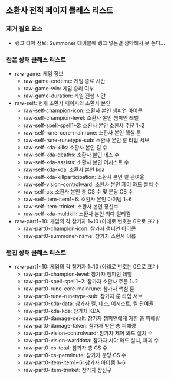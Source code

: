 ## 소환사 전적 페이지 클래스 리스트

### 제거 필요 요소

* 랭크 티어 정보: Summoner 테이블에 랭크 넣는걸 깜박해서 못 쓴다...

### 접은 상태 클래스 리스트

* raw-game: 게임 정보
    + raw-game-endtime: 게임 종료 시간
    + raw-game-win: 게임 승리 여부
    + raw-game-duration: 게임 진행 시간
* raw-self: 현재 소환사 페이지의 소환사 본인
    + raw-self-champion-icon: 소환사 본인 챔피언 아이콘
    + raw-self-champion-level: 소환사 본인 챔피언 레벨
    + raw-self-spell-spell1~2: 소환사 본인 소환사 주문 1~2
    + raw-self-rune-core-mainrune: 소환사 본인 핵심 룬
    + raw-self-rune-runetype-sub: 소환사 본인 룬 타입 서브
    + raw-self-kda-kills: 소환사 본인 킬 수
    + raw-self-kda-deaths: 소환사 본인 데스 수
    + raw-self-kda-assists: 소환사 본인 어시스트 수
    + raw-self-kda-kda: 소환사 본인 kda
    + raw-self-kda-killparticipation: 소환사 본인 킬 관여율
    + raw-self-vision-controlward: 소환사 본인 제어 와드 설치 수
    + raw-self-cs: 소환사 본인 총 CS 수 및 분당 CS 수
    + raw-self-item-item1~6: 소환사 본인 아이템 1~6
    + raw-self-item-trinket: 소환사 본인 장신수
    + raw-self-kda-multikill: 소환사 본인 최다 멀티킬
* raw-part1~10: 게임의 각 참가자 1~10 (아래로 번호는 0으로 표기)
    + raw-part0-champion-icon: 참가자 챔피언 아이콘
    + raw-part0-summoner-name: 참가자 소환사 이름


### 펼친 상태 클래스 리스트

* raw-part1~10: 게임의 각 참가자 1~10 (아래로 번호는 0으로 표기)
    + raw-part0-champion-level: 참가자 챔피언 레벨
    + raw-part0-spell-spell1~2: 참가자 소환사 주문 1~2
    + raw-part0-rune-core-mainrune: 참가자 핵심 룬
    + raw-part0-rune-runetype-sub: 참가자 룬 타입 서브
    + raw-part0-kda-data: 참가자 킬, 데스, 어시스트, 킬 관여율
    + raw-part0-kda-kda: 참가자 KDA
    + raw-part0-damage-dealt: 참가자 챔피언에게 가한 총 피해량
    + raw-part0-damage-taken: 참가자 받은 총 피해량
    + raw-part0-vision-controlward: 참가자 제어 와드 설치 수
    + raw-part0-vision-warddata: 참가자 시야 와드 설치, 파괴 수
    + raw-part0-cs-total: 참가자 총 CS 수
    + raw-part0-cs-perminute: 참가자 분당 CS 수
    + raw-part0-item-item1~6: 참가자 아이템 1~6
    + raw-part0-item-trinket: 참가자 장신구
